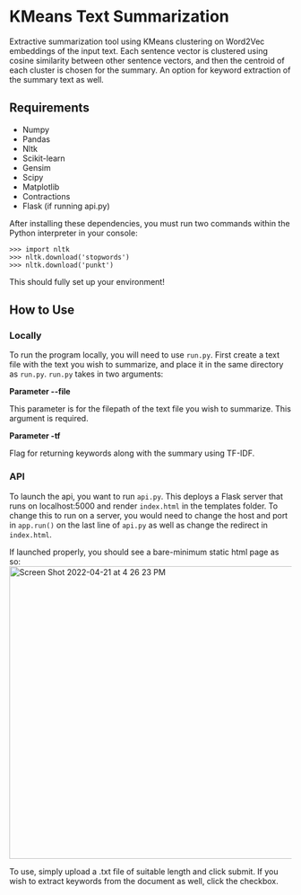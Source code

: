 # KMeans Text Summarization

Extractive summarization tool using KMeans clustering on Word2Vec embeddings of the input text. Each sentence vector is clustered using cosine similarity between other sentence vectors, and then the centroid of each cluster is chosen for the summary. An option for keyword extraction of the summary text as well. 

## Requirements

* Numpy
* Pandas
* Nltk
* Scikit-learn
* Gensim
* Scipy
* Matplotlib
* Contractions
* Flask (if running api.py)

After installing these dependencies, you must run two commands within the Python interpreter in your console:

```
>>> import nltk
>>> nltk.download('stopwords')
>>> nltk.download('punkt')
```

This should fully set up your environment!

## How to Use

### Locally

To run the program locally, you will need to use ```run.py```. First create a text file with the text you wish to summarize, and place it in the same directory as ```run.py```. ```run.py``` takes in two arguments:

**Parameter --file**

This parameter is for the filepath of the text file you wish to summarize. This argument is required.

**Parameter -tf**

Flag for returning keywords along with the summary using TF-IDF.

### API

To launch the api, you want to run ```api.py```. This deploys a Flask server that runs on localhost:5000 and render ```index.html``` in the templates folder. To change this to run on a server, you would need to change the host and port in ```app.run()``` on the last line of ```api.py``` as well as change the redirect in ```index.html```. 

If launched properly, you should see a bare-minimum static html page as so:
<img width="521" alt="Screen Shot 2022-04-21 at 4 26 23 PM" src="https://user-images.githubusercontent.com/103800402/164567044-b9dec2d6-3f90-418c-9ba0-ac09455f2220.png">

To use, simply upload a .txt file of suitable length and click submit. If you wish to extract keywords from the document as well, click the checkbox.
